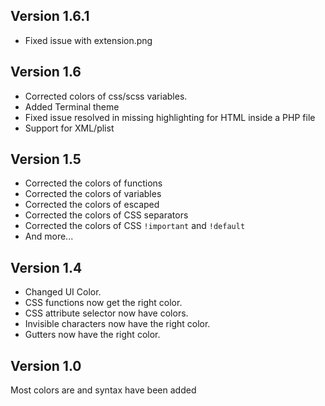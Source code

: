 ## Version 1.6.1

- Fixed issue with extension.png

## Version 1.6

- Corrected colors of css/scss variables.
- Added Terminal theme
- Fixed issue resolved in missing highlighting for HTML inside a PHP file
- Support for XML/plist

## Version 1.5

- Corrected the colors of functions
- Corrected the colors of variables
- Corrected the colors of escaped
- Corrected the colors of CSS separators
- Corrected the colors of CSS `!important` and `!default`
- And more...

## Version 1.4

- Changed UI Color.
- CSS functions now get the right color.
- CSS attribute selector now have colors.
- Invisible characters now have the right color.
- Gutters now have the right color.

## Version 1.0

Most colors are and syntax have been added

